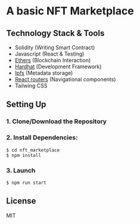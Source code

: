 # A basic NFT Marketplace

## Technology Stack & Tools

- Solidity (Writing Smart Contract)
- Javascript (React & Testing)
- [Ethers](https://docs.ethers.io/v5/) (Blockchain Interaction)
- [Hardhat](https://hardhat.org/) (Development Framework)
- [Ipfs](https://ipfs.io/) (Metadata storage)
- [React routers](https://v5.reactrouter.com/) (Navigational components)
- Tailwing CSS

## Setting Up
### 1. Clone/Download the Repository

### 2. Install Dependencies:
```
$ cd nft_marketplace
$ npm install
```
 

### 3. Launch 
`$ npm run start`

License
----
MIT